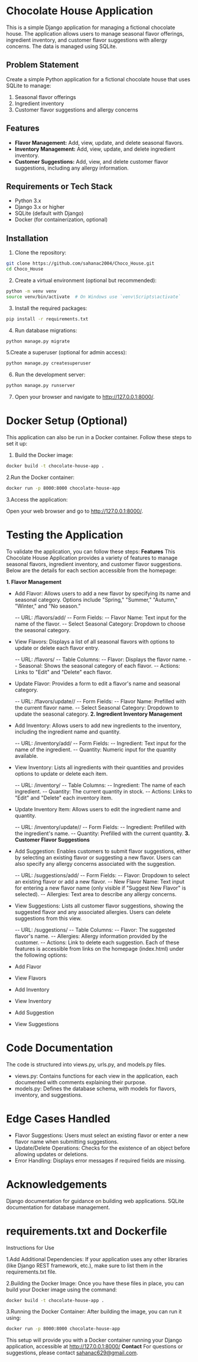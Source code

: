 # Chocolate House Application

This is a simple Django application for managing a fictional chocolate house. The application allows users to manage seasonal flavor offerings, ingredient inventory, and customer flavor suggestions with allergy concerns. The data is managed using SQLite.

## Problem Statement
Create a simple Python application for a fictional chocolate house that uses SQLite to manage:

1. Seasonal flavor offerings
2. Ingredient inventory
3. Customer flavor suggestions and allergy concerns

## Features

- **Flavor Management:** Add, view, update, and delete seasonal flavors.
- **Inventory Management:** Add, view, update, and delete ingredient inventory.
- **Customer Suggestions:** Add, view, and delete customer flavor suggestions, including any allergy information.

## Requirements or Tech Stack

- Python 3.x
- Django 3.x or higher
- SQLite (default with Django)
- Docker (for containerization, optional)

## Installation

1. Clone the repository:
```bash
git clone https://github.com/sahanac2004/Choco_House.git
cd Choco_House
```

2. Create a virtual environment (optional but recommended):
```bash
python -m venv venv
source venv/bin/activate  # On Windows use `venv\Scripts\activate`
```
3. Install the required packages:
```bash
pip install -r requirements.txt
```
4. Run database migrations:
```bash
python manage.py migrate
```
5.Create a superuser (optional for admin access):
```bash
python manage.py createsuperuser
```
6. Run the development server:
```bash
python manage.py runserver
```
7. Open your browser and navigate to http://127.0.0.1:8000/.


# Docker Setup (Optional)
This application can also be run in a Docker container. Follow these steps to set it up:

1. Build the Docker image:
```bash
docker build -t chocolate-house-app .
```
2.Run the Docker container:
```bash
docker run -p 8000:8000 chocolate-house-app
```
3.Access the application:

Open your web browser and go to http://127.0.0.1:8000/.

# Testing the Application
To validate the application, you can follow these steps:
**Features**
This Chocolate House Application provides a variety of features to manage seasonal flavors, ingredient inventory, and customer flavor suggestions. Below are the details for each section accessible from the homepage:

**1. Flavor Management**
- Add Flavor: Allows users to add a new flavor by specifying its name and seasonal category. Options include "Spring," "Summer," "Autumn," "Winter," and "No season."

  -- URL: /flavors/add/
  -- Form Fields:
       -- Flavor Name: Text input for the name of the flavor.
       -- Select Seasonal Category: Dropdown to choose the seasonal category.
- View Flavors: Displays a list of all seasonal flavors with options to update or delete each flavor entry.
    
  -- URL: /flavors/
  -- Table Columns:
       --  Flavor: Displays the flavor name.
       --  Seasonal: Shows the seasonal category of each flavor.
       --  Actions: Links to "Edit" and "Delete" each flavor.
- Update Flavor: Provides a form to edit a flavor's name and seasonal category.

  -- URL: /flavors/update/<id>/
  -- Form Fields:
       -- Flavor Name: Prefilled with the current flavor name.
       -- Select Seasonal Category: Dropdown to update the seasonal category.
**2. Ingredient Inventory Management**
- Add Inventory: Allows users to add new ingredients to the inventory, including the ingredient name and quantity.

   -- URL: /inventory/add/
   -- Form Fields:
       --  Ingredient: Text input for the name of the ingredient.
       --  Quantity: Numeric input for the quantity available.
- View Inventory: Lists all ingredients with their quantities and provides options to update or delete each item.

  -- URL: /inventory/
  -- Table Columns:
       --  Ingredient: The name of each ingredient.
       --  Quantity: The current quantity in stock.
       --  Actions: Links to "Edit" and "Delete" each inventory item.
- Update Inventory Item: Allows users to edit the ingredient name and quantity.

  --  URL: /inventory/update/<id>/
  --  Form Fields:
        -- Ingredient: Prefilled with the ingredient's name.
        -- Quantity: Prefilled with the current quantity.
**3. Customer Flavor Suggestions**
- Add Suggestion: Enables customers to submit flavor suggestions, either by selecting an existing flavor or suggesting a new flavor. Users can also specify any allergy concerns associated with the suggestion.

  --  URL: /suggestions/add/
  --  Form Fields:
        --  Flavor: Dropdown to select an existing flavor or add a new flavor.
        --  New Flavor Name: Text input for entering a new flavor name (only visible if "Suggest New Flavor" is selected).
        --  Allergies: Text area to describe any allergy concerns.
- View Suggestions: Lists all customer flavor suggestions, showing the suggested flavor and any associated allergies. Users can delete suggestions from this view.

  --  URL: /suggestions/
  --  Table Columns:
        --  Flavor: The suggested flavor's name.
        --  Allergies: Allergy information provided by the customer.
        --  Actions: Link to delete each suggestion.
Each of these features is accessible from links on the homepage (index.html) under the following options:

- Add Flavor
- View Flavors
- Add Inventory
- View Inventory
- Add Suggestion
- View Suggestions

# Code Documentation
The code is structured into views.py, urls.py, and models.py files.
- views.py: Contains functions for each view in the application, each documented with comments explaining their purpose.
- models.py: Defines the database schema, with models for flavors, inventory, and suggestions.

# Edge Cases Handled
- Flavor Suggestions: Users must select an existing flavor or enter a new flavor name when submitting suggestions.
- Update/Delete Operations: Checks for the existence of an object before allowing updates or deletions.
- Error Handling: Displays error messages if required fields are missing.

# Acknowledgements
Django documentation for guidance on building web applications.
SQLite documentation for database management.

# requirements.txt and Dockerfile
Instructions for Use

1.Add Additional Dependencies: If your application uses any other libraries (like Django REST framework, etc.), make sure to list them in the requirements.txt file.

2.Building the Docker Image: Once you have these files in place, you can build your Docker image using the command:
```bash
docker build -t chocolate-house-app .
```
3.Running the Docker Container: After building the image, you can run it using:
```bash
docker run -p 8000:8000 chocolate-house-app
```
This setup will provide you with a Docker container running your Django application, accessible at http://127.0.0.1:8000/
**Contact**
For questions or suggestions, please contact sahanac629@gmail.com.
